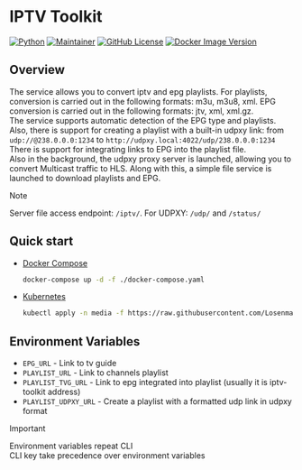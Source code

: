 # IPTV Toolkit
[![Python](https://img.shields.io/badge/python-3670A0?style=for-the-badge&logo=python&logoColor=ffdd54)](https://www.python.org)
[![Maintainer](https://img.shields.io/badge/MAINTAINER-%40Losenmann-red?style=for-the-badge)](https://github.com/Losenmann)
[![GitHub License](https://img.shields.io/github/license/losenmann/iptv-toolkit?style=for-the-badge)](https://github.com/Losenmann/iptv-toolkit/blob/master/LICENSE)
[![Docker Image Version](https://img.shields.io/docker/v/losenmann/iptv-toolkit?style=for-the-badge&label=Docker&color=%231D63ED)](https://hub.docker.com/r/losenmann/iptv-toolkit/tags)




## Overview
The service allows you to convert iptv and epg playlists. For playlists, conversion is carried out in the following formats: m3u, m3u8, xml. EPG conversion is carried out in the following formats: jtv, xml, xml.gz.<br>
The service supports automatic detection of the EPG type and playlists.<br>
Also, there is support for creating a playlist with a built-in udpxy link: from `udp://@238.0.0.0:1234` to `http://udpxy.local:4022/udp/238.0.0.0:1234` There is support for integrating links to EPG into the playlist file.<br>
Also in the background, the udpxy proxy server is launched, allowing you to convert Multicast traffic to HLS. Along with this, a simple file service is launched to download playlists and EPG.

> [!NOTE]
> Server file access endpoint: `/iptv/`. For UDPXY: `/udp/` and `/status/`

## Quick start
+ [Docker Compose](./docker-compose.yaml)
  ```bash
  docker-compose up -d -f ./docker-compose.yaml
  ```

+ [Kubernetes](./iptv-toolkit.yaml)
  ```bash
  kubectl apply -n media -f https://raw.githubusercontent.com/Losenmann/iptv-toolkit/refs/heads/master/iptv-toolkit.yaml
  ```

</details>

## Environment Variables
* `EPG_URL` - Link to tv guide
* `PLAYLIST_URL` - Link to channels playlist
* `PLAYLIST_TVG_URL` - Link to epg integrated into playlist (usually it is iptv-toolkit address)
* `PLAYLIST_UDPXY_URL` - Create a playlist with a formatted udp link in udpxy format

> [!IMPORTANT]
> Environment variables repeat CLI<br>
> CLI key take precedence over environment variables
